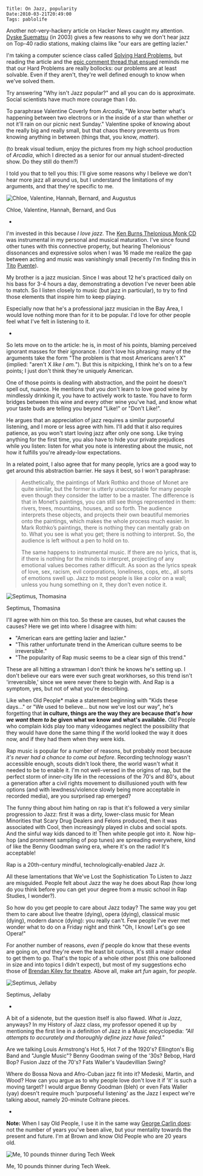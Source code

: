     Title: On Jazz, popularity
    Date:2010-03-21T20:49:00
    Tags: pablolife

Another not-very-hackery article on Hacker News caught my attention. 
[Dyske Suematsu][1] (in 2003) gives a few reasons to why we don't hear jazz on Top-40
radio stations, making claims like "our ears are getting lazier."

I'm taking a computer science class called [Solving Hard Problems][2], but
reading the article and the [epic comment thread that ensued][3] reminds me
that our Hard Problems are really bollocks: our problems are at least
solvable. Even if they aren't, they're well defined enough to know when we've
solved them.

Try answering "Why isn't Jazz popular?" and all you can do is approximate.
Social scientists have much more courage than I do.

To paraphrase Valentine Coverly from _Arcadia_, "We know better what's
happening between two electrons or in the inside of a star than whether or not
it'll rain on our picnic next Sunday." Valentine spoke of knowing about the
really big and really small, but that chaos theory prevents us from knowing
anything in between (things that, you know, _matter_).

(to break visual tedium, enjoy the pictures from my high school production of
_Arcadia_, which I directed as a senior for our annual student-directed show.
Do they still do them?)

I told you that to tell you this: I'll give some reasons why I believe we
don't hear more jazz all around us, but I understand the limitations of my
arguments, and that they're specific to me.

![Chloe, Valentine, Hannah, Bernard, and Augustus][4]

Chloe, Valentine, Hannah, Bernard, and Gus

-

I'm invested in this because _I love jazz._ The [Ken Burns Thelonious Monk
CD][5] was instrumental in my personal and musical maturation. I've since
found other tunes with this connective property, but hearing Thelonious'
dissonances and expressive solos when I was 16 made me realize the gap between
acting and music was vanishingly small (recently I'm finding this in [Tito][6]
[Puente][7]).

My brother is a jazz musician. Since I was about 12 he's practiced daily on
his bass for 3-4 hours a day, demonstrating a devotion I've never been able to
match. So I listen closely to music (but jazz in particular), to try to find
those elements that inspire him to keep playing.

Especially now that he's a professional jazz musician in the Bay Area, I would
love nothing more than for it to be popular. I'd love for other people feel
what I've felt in listening to it.

-

So lets move on to the article: he is, in most of his points, blaming
perceived ignorant masses for their ignorance. I don't love his phrasing: many
of the arguments take the form "The problem is that most Americans aren't X"
(implied: "aren't X _like I am._"). But this is nitpicking, I think he's on to
a few points; I just don't think they're uniquely American.

One of those points is dealing with abstraction, and the point he doesn't
spell out, nuance. He mentions that you don't learn to love good wine by
mindlessly drinking it, you have to actively work to taste. You have to form
bridges between this wine and every other wine you've had, and know what your
taste buds are telling you beyond "Like!" or "Don't Like!".

He argues that an appreciation of jazz requires a similar purposeful
listening, and I more or less agree with him. I'll add that it also requires
patience, as you won't start loving jazz after only one song. Like trying
anything for the first time, you also have to hide your private prejudices
while you listen: listen for what you note is interesting about the music, not
how it fulfills you're already-low expectations.

In a related point, I also agree that for many people, lyrics are a good way
to get around this abstraction barrier. He says it best, so I won't
paraphrase:

> Aesthetically, the paintings of Mark Rothko and those of Monet are quite
> similar, but the former is utterly unacceptable for many people even though
> they consider the latter to be a master. The difference is that in Monet’s
> paintings, you can still see things represented in them: rivers, trees,
> mountains, houses, and so forth. The audience interprets these objects, and
> projects their own beautiful memories onto the paintings, which makes the
> whole process much easier. In Mark Rothko’s paintings, there is nothing they
> can mentally grab on to. What you see is what you get; there is nothing to
> interpret. So, the audience is left without a pen to hold on to.
>
> The same happens to instrumental music. If there are no lyrics, that is, if
> there is nothing for the minds to interpret, projecting of any emotional
> values becomes rather difficult. As soon as the lyrics speak of love, sex,
> racism, evil corporations, loneliness, cops, etc., all sorts of emotions swell
> up. Jazz to most people is like a color on a wall; unless you hung something
> on it, they don’t even notice it.


![Septimus, Thomasina][8]

Septimus, Thomasina


I'll agree with him on this too. So these are causes, but what causes the
causes? Here we get into where I disagree with him:

* "American ears are getting lazier and lazier."
* "This rather unfortunate trend in the American culture seems to be
irreversible."
* "The popularity of Rap music seems to be a clear sign of this trend."

These are all hitting a strawman I don't think he knows he's setting up. I
don't believe our ears were ever such great workhorses, so this trend isn't
'irreversible,' since we were never there to begin with. And Rap is a symptom,
yes, but not of what you're describing.

Like when Old People\* make a statement beginning with "Kids these days..." or
"We used to believe... but now we've lost our way", he's forgetting that **in
culture, things are the way they are because _that's how we want them to be_
given what we know and what's available.** Old People who complain kids play
too many videogames neglect the possibility that they would have done the same
thing if the world looked the way it does now, and if they had them when they
were kids.

Rap music is popular for a number of reasons, but probably most because _it's
never had a chance to come out before_. Recording technology wasn't accessible
enough, scouts didn't look there, the world wasn't what it needed to be to
enable it. I'm not well-versed in the origins of rap, but the perfect storm of
inner-city life in the recessions of the 70's and 80's, about a generation
after a civil rights movement to disillusioned youth with few options (and
with lewdness/violence slowly being more acceptable in recorded media), are
you surprised rap emerged?

The funny thing about him hating on rap is that it's followed a very similar
progression to Jazz: first it was a dirty, lower-class music for Mean
Minorities that Scary Drug Dealers and Felons produced, then it was associated
with Cool, then increasingly played in clubs and social spots. And the sinful
way kids danced to it! Then white people got into it. Now hip-hop (and
prominent sampling of pop tunes) are spreading everywhere, kind of like the
Benny Goodman swing era, where it's on the radio! It's acceptable!

Rap is a 20th-century mindful, technologically-enabled Jazz Jr.

All these lamentations that We've Lost the Sophistication To Listen to Jazz
are misguided. People felt about Jazz the way he does about Rap (how long do
you think before you can get your degree from a music school in Rap Studies, I
wonder?).

So how do you get people to care about Jazz today? The same way you get them
to care about live theatre (dying), opera (dying), classical music (dying),
modern dance (dying): you really can't. Few people I've ever met wonder what
to do on a Friday night and think "Oh, I know! Let's go see Opera!"

For another number of reasons, _even if_ people do know that these events are
going on, _and_ they're even the least bit curious, it's still a major ordeal
to get them to go. That's the topic of a whole other post (this one ballooned
in size and into topics I didn't expect), but most of my suggestions echo
those of [Brendan Kiley for theatre][9]. Above all, make art _fun_ again, for
_people_.

![Septimus, Jellaby][10]

Septimus, Jellaby

-

A bit of a sidenote, but the question itself is also flawed. _What is Jazz_,
anyways? In my History of Jazz class, my professor opened it up by mentioning
the first line in a definition of Jazz in a Music encyclopedia: _"All attempts
to accurately and thoroughly define jazz have failed."_

Are we talking Louis Armstrong's Hot 5, Hot 7 of the 1920's? Ellington's Big
Band and "Jungle Music"? Benny Goodman swing of the '30s? Bebop, Hard Bop?
Fusion Jazz of the 70's? Fats Waller's Vaudevillian Swing?

Where do Bossa Nova and Afro-Cuban jazz fit into it? Medeski, Martin, and
Wood? How can you argue as to why people love don't love it if 'it' is such a
moving target? I would argue Benny Goodman (bleh) or even Fats Waller (yay)
doesn't require much 'purposeful listening' as the Jazz I expect we're talking
about, namely 20-minute Coltrane pieces.

-

**Note:** When I say Old People, I use it in the same way [George Carlin
does][11]: not the number of years you've been alive, but your mentality
towards the present and future. I'm at Brown and know Old People who are 20
years old.

![Me, 10 pounds thinner during Tech Week][12]

Me, 10 pounds thinner during Tech Week.


   [1]: http://dyske.com/paper/778
   [2]: http://cs.brown.edu/courses/cs258/
   [3]: http://news.ycombinator.com/item?id=1204505
   [4]: http://photos-h.ak.fbcdn.net/photos-ak-sf2p/v16/129/68/1010423/n1010423_30093105_9639.jpg
   [5]: http://www.amazon.com/Ken-Burns-JAZZ-Collection-Thelonious/dp/B000050HVW
   [6]: http://www.youtube.com/watch?v=4Aewq0ruLWI
   [7]: http://www.youtube.com/watch?v=f1lRlWxJZ7Y
   [8]: http://photos-a.ak.fbcdn.net/photos-ak-sf2p/v16/129/68/1010423/n1010423_30093128_4033.jpg
   [9]: http://www.thestranger.com/seattle/ten-things-theaters-need-to-do-right-now-to-save-themselves/Content?oid=691862
   [10]: http://photos-a.ak.fbcdn.net/photos-ak-sf2p/v16/129/68/1010423/n1010423_30093114_1494.jpg
   [11]: http://www.youtube.com/watch?v=W58K-5ArFzo#t=0m42s
   [12]: http://photos-d.ak.fbcdn.net/photos-ak-sf2p/v16/129/68/1010423/n1010423_30093124_3347.jpg
